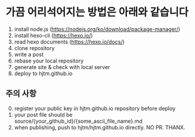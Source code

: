 # 가끔 어리석어지는 방법은 아래와 같습니다 

1. install node.js (https://nodejs.org/ko/download/package-manager/)
2. install hexo-cli (https://hexo.io/)
3. read hexo documents (https://hexo.io/docs/)  
4. clone repository 
5. write a post
6. rebase your local repository 
6. generate site & check with local server 
7. deploy to hjtm.github.io 

## 주의 사항

0. register your public key in hjtm.github.io repository before deploy
1. your post file should be source/{your_github_id}/{some_ascii_file_name}.md
2. when publishing, push to hjtm/hjtm.github.io directly. NO PR. THANX.

